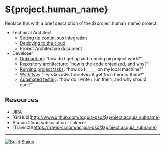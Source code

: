 # ${project.human_name}

Replace this with a brief description of the ${project.human_name} project.

* Technical Architect
    * [Setting up continuous integration](build/README.md#ci)
    * [Deploying to the cloud](readme/release-process.md)
    * [Project Architecture document](architecture.md)
* Developer
    * [Onboarding](readme/onboarding.md): “how do I get up and running on project work?”
    * [Repository architecture](readme/repo-architecture.md): “how is the code organized, and why?”
    * [Running project tasks](readme/project-tasks.md): “how do I _____ on my local machine?”
    * [Workflow](readme/dev-workflow.md): “I wrote code, how does it get from here to there?”
    * [Automated testing](readme/testing.md): “how do I write / run them, and why should care?”

## Resources

* JIRA
* [GitHub](http://www.github.com/acquia-pso/${project.acquia_subname}
* Acquia Cloud subscription - link me!
* [TravisCI](https://travis-ci.com/acquia-pso/${project.acquia_subname} 

----------------

[![Build Status](https://magnum.travis-ci.com/acquia-pso/${project.acquia_subname}.svg?token=eFBAT6vQ9cqDh1Sed5Mw&branch=${git.default_branch})](https://magnum.travis-ci.com/acquia-pso/${project.acquia_subname})
